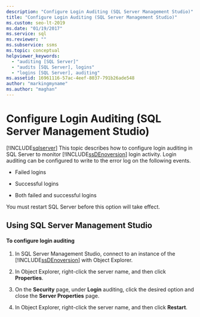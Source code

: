 ```yaml
---
description: "Configure Login Auditing (SQL Server Management Studio)"
title: "Configure Login Auditing (SQL Server Management Studio)"
ms.custom: seo-lt-2019
ms.date: "01/19/2017"
ms.service: sql
ms.reviewer: ""
ms.subservice: ssms
ms.topic: conceptual
helpviewer_keywords: 
  - "auditing [SQL Server]"
  - "audits [SQL Server], logins"
  - "logins [SQL Server], auditing"
ms.assetid: 16961116-57ac-4eef-8037-791b26ade548
author: "markingmyname"
ms.author: "maghan"
---
```

# Configure Login Auditing (SQL Server Management Studio)
[!INCLUDE[sqlserver](../includes/applies-to-version/sqlserver.md)]
This topic describes how to configure login auditing in SQL Server to monitor [!INCLUDE[ssDEnoversion](../includes/ssdenoversion-md.md)] login activity. Login auditing can be configured to write to the error log on the following events.  
  
-   Failed logins  
  
-   Successful logins  
  
-   Both failed and successful logins  
  
You must restart SQL Server before this option will take effect.  
  
## <a name="SSMSProcedure"></a>Using SQL Server Management Studio  
  
#### To configure login auditing  
  
1.  In SQL Server Management Studio, connect to an instance of the [!INCLUDE[ssDEnoversion](../includes/ssdenoversion-md.md)] with Object Explorer.  
  
2.  In Object Explorer, right-click the server name, and then click **Properties**.  
  
3.  On the **Security** page, under **Login** auditing, click the desired option and close the **Server Properties** page.  
  
4.  In Object Explorer, right-click the server name, and then click **Restart**.  
  
